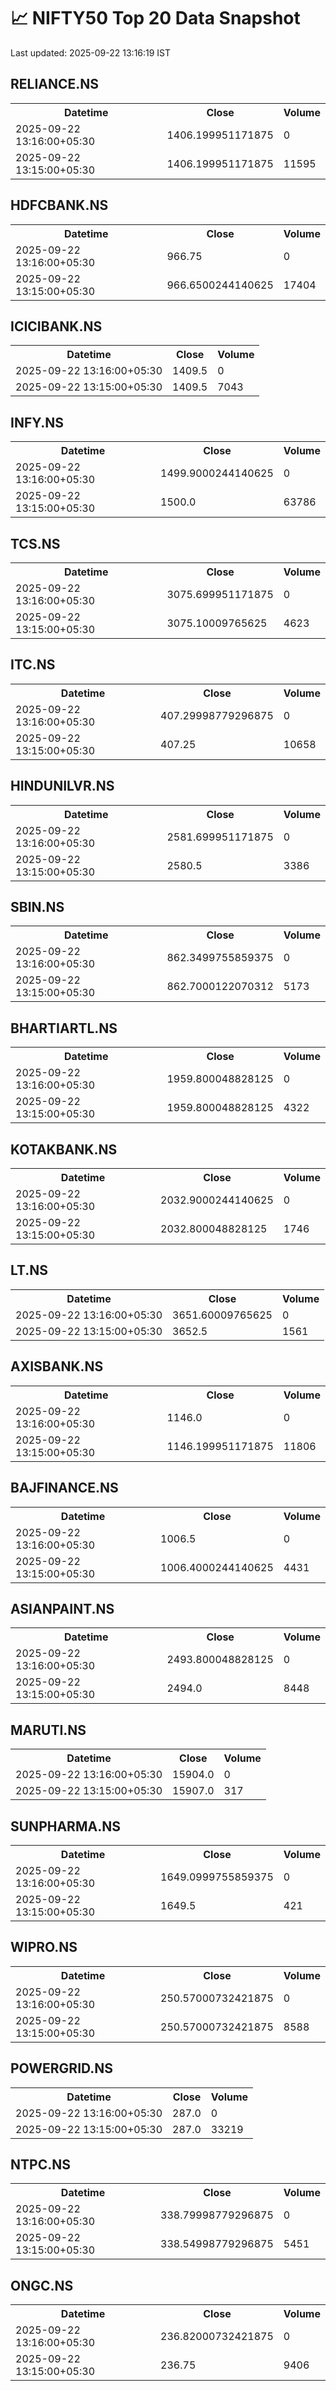 # 📈 NIFTY50 Top 20 Data Snapshot

Last updated: 2025-09-22 13:16:19 IST

## RELIANCE.NS

<table>
  <tr><th>Datetime</th><th>Close</th><th>Volume</th></tr>
  <tr><td>2025-09-22 13:16:00+05:30</td><td>1406.199951171875</td><td>0</td></tr>
  <tr><td>2025-09-22 13:15:00+05:30</td><td>1406.199951171875</td><td>11595</td></tr>
</table>

## HDFCBANK.NS

<table>
  <tr><th>Datetime</th><th>Close</th><th>Volume</th></tr>
  <tr><td>2025-09-22 13:16:00+05:30</td><td>966.75</td><td>0</td></tr>
  <tr><td>2025-09-22 13:15:00+05:30</td><td>966.6500244140625</td><td>17404</td></tr>
</table>

## ICICIBANK.NS

<table>
  <tr><th>Datetime</th><th>Close</th><th>Volume</th></tr>
  <tr><td>2025-09-22 13:16:00+05:30</td><td>1409.5</td><td>0</td></tr>
  <tr><td>2025-09-22 13:15:00+05:30</td><td>1409.5</td><td>7043</td></tr>
</table>

## INFY.NS

<table>
  <tr><th>Datetime</th><th>Close</th><th>Volume</th></tr>
  <tr><td>2025-09-22 13:16:00+05:30</td><td>1499.9000244140625</td><td>0</td></tr>
  <tr><td>2025-09-22 13:15:00+05:30</td><td>1500.0</td><td>63786</td></tr>
</table>

## TCS.NS

<table>
  <tr><th>Datetime</th><th>Close</th><th>Volume</th></tr>
  <tr><td>2025-09-22 13:16:00+05:30</td><td>3075.699951171875</td><td>0</td></tr>
  <tr><td>2025-09-22 13:15:00+05:30</td><td>3075.10009765625</td><td>4623</td></tr>
</table>

## ITC.NS

<table>
  <tr><th>Datetime</th><th>Close</th><th>Volume</th></tr>
  <tr><td>2025-09-22 13:16:00+05:30</td><td>407.29998779296875</td><td>0</td></tr>
  <tr><td>2025-09-22 13:15:00+05:30</td><td>407.25</td><td>10658</td></tr>
</table>

## HINDUNILVR.NS

<table>
  <tr><th>Datetime</th><th>Close</th><th>Volume</th></tr>
  <tr><td>2025-09-22 13:16:00+05:30</td><td>2581.699951171875</td><td>0</td></tr>
  <tr><td>2025-09-22 13:15:00+05:30</td><td>2580.5</td><td>3386</td></tr>
</table>

## SBIN.NS

<table>
  <tr><th>Datetime</th><th>Close</th><th>Volume</th></tr>
  <tr><td>2025-09-22 13:16:00+05:30</td><td>862.3499755859375</td><td>0</td></tr>
  <tr><td>2025-09-22 13:15:00+05:30</td><td>862.7000122070312</td><td>5173</td></tr>
</table>

## BHARTIARTL.NS

<table>
  <tr><th>Datetime</th><th>Close</th><th>Volume</th></tr>
  <tr><td>2025-09-22 13:16:00+05:30</td><td>1959.800048828125</td><td>0</td></tr>
  <tr><td>2025-09-22 13:15:00+05:30</td><td>1959.800048828125</td><td>4322</td></tr>
</table>

## KOTAKBANK.NS

<table>
  <tr><th>Datetime</th><th>Close</th><th>Volume</th></tr>
  <tr><td>2025-09-22 13:16:00+05:30</td><td>2032.9000244140625</td><td>0</td></tr>
  <tr><td>2025-09-22 13:15:00+05:30</td><td>2032.800048828125</td><td>1746</td></tr>
</table>

## LT.NS

<table>
  <tr><th>Datetime</th><th>Close</th><th>Volume</th></tr>
  <tr><td>2025-09-22 13:16:00+05:30</td><td>3651.60009765625</td><td>0</td></tr>
  <tr><td>2025-09-22 13:15:00+05:30</td><td>3652.5</td><td>1561</td></tr>
</table>

## AXISBANK.NS

<table>
  <tr><th>Datetime</th><th>Close</th><th>Volume</th></tr>
  <tr><td>2025-09-22 13:16:00+05:30</td><td>1146.0</td><td>0</td></tr>
  <tr><td>2025-09-22 13:15:00+05:30</td><td>1146.199951171875</td><td>11806</td></tr>
</table>

## BAJFINANCE.NS

<table>
  <tr><th>Datetime</th><th>Close</th><th>Volume</th></tr>
  <tr><td>2025-09-22 13:16:00+05:30</td><td>1006.5</td><td>0</td></tr>
  <tr><td>2025-09-22 13:15:00+05:30</td><td>1006.4000244140625</td><td>4431</td></tr>
</table>

## ASIANPAINT.NS

<table>
  <tr><th>Datetime</th><th>Close</th><th>Volume</th></tr>
  <tr><td>2025-09-22 13:16:00+05:30</td><td>2493.800048828125</td><td>0</td></tr>
  <tr><td>2025-09-22 13:15:00+05:30</td><td>2494.0</td><td>8448</td></tr>
</table>

## MARUTI.NS

<table>
  <tr><th>Datetime</th><th>Close</th><th>Volume</th></tr>
  <tr><td>2025-09-22 13:16:00+05:30</td><td>15904.0</td><td>0</td></tr>
  <tr><td>2025-09-22 13:15:00+05:30</td><td>15907.0</td><td>317</td></tr>
</table>

## SUNPHARMA.NS

<table>
  <tr><th>Datetime</th><th>Close</th><th>Volume</th></tr>
  <tr><td>2025-09-22 13:16:00+05:30</td><td>1649.0999755859375</td><td>0</td></tr>
  <tr><td>2025-09-22 13:15:00+05:30</td><td>1649.5</td><td>421</td></tr>
</table>

## WIPRO.NS

<table>
  <tr><th>Datetime</th><th>Close</th><th>Volume</th></tr>
  <tr><td>2025-09-22 13:16:00+05:30</td><td>250.57000732421875</td><td>0</td></tr>
  <tr><td>2025-09-22 13:15:00+05:30</td><td>250.57000732421875</td><td>8588</td></tr>
</table>

## POWERGRID.NS

<table>
  <tr><th>Datetime</th><th>Close</th><th>Volume</th></tr>
  <tr><td>2025-09-22 13:16:00+05:30</td><td>287.0</td><td>0</td></tr>
  <tr><td>2025-09-22 13:15:00+05:30</td><td>287.0</td><td>33219</td></tr>
</table>

## NTPC.NS

<table>
  <tr><th>Datetime</th><th>Close</th><th>Volume</th></tr>
  <tr><td>2025-09-22 13:16:00+05:30</td><td>338.79998779296875</td><td>0</td></tr>
  <tr><td>2025-09-22 13:15:00+05:30</td><td>338.54998779296875</td><td>5451</td></tr>
</table>

## ONGC.NS

<table>
  <tr><th>Datetime</th><th>Close</th><th>Volume</th></tr>
  <tr><td>2025-09-22 13:16:00+05:30</td><td>236.82000732421875</td><td>0</td></tr>
  <tr><td>2025-09-22 13:15:00+05:30</td><td>236.75</td><td>9406</td></tr>
</table>

